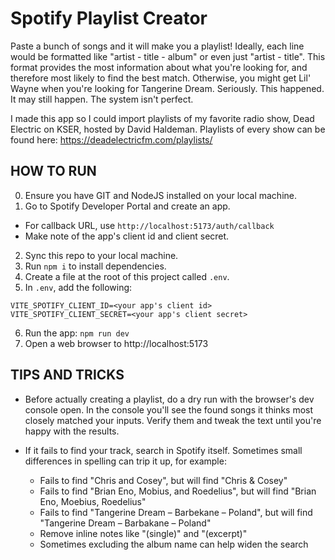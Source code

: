 # Spotify Playlist Creator

Paste a bunch of songs and it will make you a playlist! Ideally, each line would be formatted like "artist - title - album" or even just "artist - title". This format provides the most information about what you're looking for, and therefore most likely to find the best match. Otherwise, you might get Lil' Wayne when you're looking for Tangerine Dream. Seriously. This happened. It may still happen. The system isn't perfect.

I made this app so I could import playlists of my favorite radio show, Dead Electric on KSER, hosted by David Haldeman. Playlists of every show can be found here: https://deadelectricfm.com/playlists/

## HOW TO RUN

0. Ensure you have GIT and NodeJS installed on your local machine.
1. Go to Spotify Developer Portal and create an app.
  - For callback URL, use `http://localhost:5173/auth/callback`
  - Make note of the app's client id and client secret.
2. Sync this repo to your local machine.
3. Run `npm i` to install dependencies.
4. Create a file at the root of this project called `.env`.
5. In `.env`, add the following:
  ```
  VITE_SPOTIFY_CLIENT_ID=<your app's client id>
  VITE_SPOTIFY_CLIENT_SECRET=<your app's client secret>
  ```
6. Run the app: `npm run dev`
7. Open a web browser to http://localhost:5173

## TIPS AND TRICKS

* Before actually creating a playlist, do a dry run with the browser's dev console open. In the console you'll see the found songs it thinks most closely matched your inputs. Verify them and tweak the text until you're happy with the results.

* If it fails to find your track, search in Spotify itself. Sometimes small differences in spelling can trip it up, for example:
  * Fails to find "Chris and Cosey", but will find "Chris & Cosey"
  * Fails to find "Brian Eno, Mobius, and Roedelius", but will find "Brian Eno, Moebius, Roedelius"
  * Fails to find "Tangerine Dream – Barbekane – Poland", but will find "Tangerine Dream – Barbakane – Poland"
  * Remove inline notes like "(single)" and "(excerpt)"
  * Sometimes excluding the album name can help widen the search

